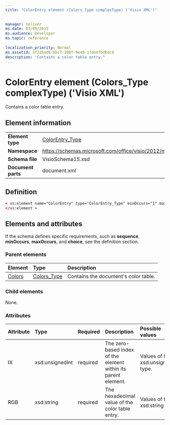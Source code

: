 ```yaml
---
title: "ColorEntry element (Colors_Type complexType) ('Visio XML')"
 
 
manager: soliver
ms.date: 03/09/2015
ms.audience: Developer
ms.topic: reference
 
localization_priority: Normal
ms.assetid: 3f325ad8-bbc7-28bf-9e48-1fde4fbdbdc0
description: "Contains a color table entry."
---
```


# ColorEntry element (Colors_Type complexType) ('Visio XML')

Contains a color table entry.
  
## Element information

|||
|:-----|:-----|
|**Element type** <br/> |[ColorEntry_Type](colorentry_type-complextypevisio-xml.md) <br/> |
|**Namespace** <br/> |https://schemas.microsoft.com/office/visio/2012/main  <br/> |
|**Schema file** <br/> |VisioSchema15.xsd  <br/> |
|**Document parts** <br/> |document.xml  <br/> |
   
## Definition

```XML
< xs:element name="ColorEntry" type="ColorEntry_Type" minOccurs="1" maxOccurs="unbounded" >
</xs:element >
```

## Elements and attributes

If the schema defines specific requirements, such as **sequence**, **minOccurs**, **maxOccurs**, and **choice**, see the definition section. 
  
### Parent elements

|**Element**|**Type**|**Description**|
|:-----|:-----|:-----|
|[Colors](colors-element-visiodocument_type-complextypevisio-xml.md) <br/> |[Colors_Type](colors_type-complextypevisio-xml.md) <br/> |Contains the document's color table.  <br/> |
   
### Child elements

None.
  
### Attributes

|**Attribute**|**Type**|**Required**|**Description**|**Possible values**|
|:-----|:-----|:-----|:-----|:-----|
|IX  <br/> |xsd:unsignedInt  <br/> |required  <br/> |The zero-based index of the element within its parent element.  <br/> |Values of the xsd:unsignedInt type.  <br/> |
|RGB  <br/> |xsd:string  <br/> |required  <br/> |The hexadecimal value of the color table entry.  <br/> |Values of the xsd:string type.  <br/> |
   

